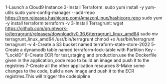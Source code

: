 1-Launch a Cloud9 Instance
2-Install Terraform:
    sudo yum install -y yum-utils
    sudo yum-config-manager --add-repo https://rpm.releases.hashicorp.com/AmazonLinux/hashicorp.repo
    sudo yum -y install terraform
    terraform -v
3-Install Terragrunt:
    wget https://github.com/gruntwork-io/terragrunt/releases/download/v0.36.6/terragrunt_linux_amd64
    sudo mv terragrunt_linux_amd64 /usr/bin/terragrunt
    chmod +x /usr/bin/terragrunt
    terragrunt -v
4-Create a S3 bucket named terraform-state-store-2022
5-Create a dynamodb table named terraform-lock-table with Partition Key - "LockID"
6-Create ECR for test,staging and production.use the Dockerfile given in the application_code repo to build an image and push it to the registries
7-Create all the other application resources
8-Make some changes to the code, build a new image and push it to the ECR registries.This will trigger the codepipline
